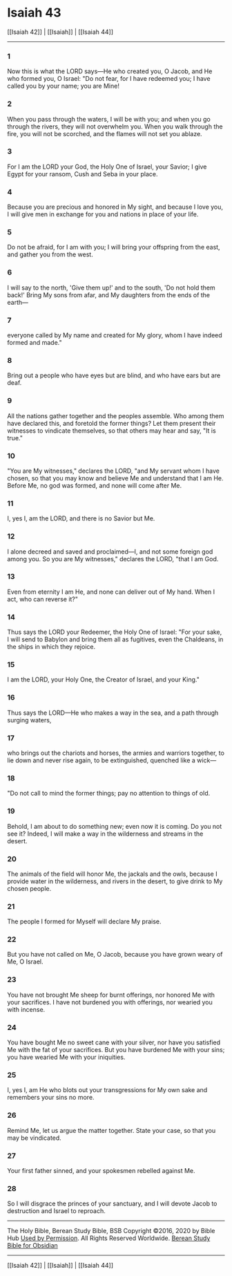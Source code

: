 # Isaiah 43

[[Isaiah 42]] | [[Isaiah]] | [[Isaiah 44]]

---

### 1
Now this is what the LORD says—He who created you, O Jacob, and He who formed you, O Israel: "Do not fear, for I have redeemed you; I have called you by your name; you are Mine!

### 2
When you pass through the waters, I will be with you; and when you go through the rivers, they will not overwhelm you. When you walk through the fire, you will not be scorched, and the flames will not set you ablaze.

### 3
For I am the LORD your God, the Holy One of Israel, your Savior; I give Egypt for your ransom, Cush and Seba in your place.

### 4
Because you are precious and honored in My sight, and because I love you, I will give men in exchange for you and nations in place of your life.

### 5
Do not be afraid, for I am with you; I will bring your offspring from the east, and gather you from the west.

### 6
I will say to the north, 'Give them up!' and to the south, 'Do not hold them back!' Bring My sons from afar, and My daughters from the ends of the earth—

### 7
everyone called by My name and created for My glory, whom I have indeed formed and made."

### 8
Bring out a people who have eyes but are blind, and who have ears but are deaf.

### 9
All the nations gather together and the peoples assemble. Who among them have declared this, and foretold the former things? Let them present their witnesses to vindicate themselves, so that others may hear and say, "It is true."

### 10
"You are My witnesses," declares the LORD, "and My servant whom I have chosen, so that you may know and believe Me and understand that I am He. Before Me, no god was formed, and none will come after Me.

### 11
I, yes I, am the LORD, and there is no Savior but Me.

### 12
I alone decreed and saved and proclaimed—I, and not some foreign god among you. So you are My witnesses," declares the LORD, "that I am God.

### 13
Even from eternity I am He, and none can deliver out of My hand. When I act, who can reverse it?"

### 14
Thus says the LORD your Redeemer, the Holy One of Israel: "For your sake, I will send to Babylon and bring them all as fugitives, even the Chaldeans, in the ships in which they rejoice.

### 15
I am the LORD, your Holy One, the Creator of Israel, and your King."

### 16
Thus says the LORD—He who makes a way in the sea, and a path through surging waters,

### 17
who brings out the chariots and horses, the armies and warriors together, to lie down and never rise again, to be extinguished, quenched like a wick—

### 18
"Do not call to mind the former things; pay no attention to things of old.

### 19
Behold, I am about to do something new; even now it is coming. Do you not see it? Indeed, I will make a way in the wilderness and streams in the desert.

### 20
The animals of the field will honor Me, the jackals and the owls, because I provide water in the wilderness, and rivers in the desert, to give drink to My chosen people.

### 21
The people I formed for Myself will declare My praise.

### 22
But you have not called on Me, O Jacob, because you have grown weary of Me, O Israel.

### 23
You have not brought Me sheep for burnt offerings, nor honored Me with your sacrifices. I have not burdened you with offerings, nor wearied you with incense.

### 24
You have bought Me no sweet cane with your silver, nor have you satisfied Me with the fat of your sacrifices. But you have burdened Me with your sins; you have wearied Me with your iniquities.

### 25
I, yes I, am He who blots out your transgressions for My own sake and remembers your sins no more.

### 26
Remind Me, let us argue the matter together. State your case, so that you may be vindicated.

### 27
Your first father sinned, and your spokesmen rebelled against Me.

### 28
So I will disgrace the princes of your sanctuary, and I will devote Jacob to destruction and Israel to reproach.

---

The Holy Bible, Berean Study Bible, BSB
Copyright ©2016, 2020 by Bible Hub
[Used by Permission](https://berean.bible/terms.htm). All Rights Reserved Worldwide.
[Berean Study Bible for Obsidian](https://github.com/gapmiss/berean-study-bible-for-obsidian)

---

[[Isaiah 42]] | [[Isaiah]] | [[Isaiah 44]]

